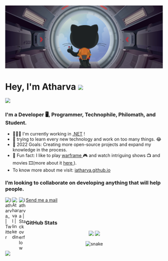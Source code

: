 ![](images/header.png)

# Hey, I'm Atharva <img src="https://raw.githubusercontent.com/aemmadi/aemmadi/master/wave.gif" width="30px">
![](https://komarev.com/ghpvc/?username=iatharva&style=flat-square)
### I'm a Developer 🖥, Programmer, Technophile, Philomath, and Student.

- 👨🏽‍💻 I'm currently working in <a href="https://dotnet.microsoft.com/">.NET</a> !
- 🧐 trying to learn every new technology and work on too many things. 😂
- 🥅 2022 Goals: Creating more open-source projects and expand my knowledge in the process.
- 📓 Fun fact: I like to play <a href="https://www.warframe.com/game">warframe </a>🎮 and watch intriguing shows 📺 and movies 🎞(more about it <a href="https://www.instagram.com/ronin_daedalus/">here </a>).
- To know more about me visit: <a href="https://iatharva.github.io"> iatharva.github.io </a>

### I’m looking to collaborate on developing anything that will help people.

[<img align="left" alt="iatharva_ | Twitter" width="22px" src="https://raw.githubusercontent.com/rahuldkjain/github-profile-readme-generator/master/src/images/icons/Social/twitter.svg" />][twitter]
[<img align="left" alt="Atharva I | linkedin" width="22px" src="https://raw.githubusercontent.com/rahuldkjain/github-profile-readme-generator/master/src/images/icons/Social/linked-in-alt.svg" />][linkedin]
[<img align="left" alt="iatharva | Stackoverflow" width="22px" src="https://raw.githubusercontent.com/rahuldkjain/github-profile-readme-generator/master/src/images/icons/Social/stack-overflow.svg" />][stackoverflow]
<a href="mailto:atharva464@gmail.com"> Send me a mail </a>
<br>

[twitter]: https://twitter.com/iatharva_ 
[linkedin]: https://www.linkedin.com/in/iatharva/
[stackoverflow]: https://stackoverflow.com/users/5891477/iatharva
<br>

### GitHub Stats

<p align="center">
<img width="48%" src="https://github-readme-streak-stats.herokuapp.com/?user=iatharva&background=2B2B2B&currStreakNum=FFFFFF&sideNums=FFFFFF&sideLabels=FFFFFF&dates=9E9E9E&border=FFFFFF)](https://git.io/streak-stats" /> 
<img width="48%" src="https://github-readme-stats.vercel.app/api?username=iatharva&&show_icons=true&title_color=ffffff&icon_color=9a8a7a&text_color=daf7dc&bg_color=2b2b2b" />
</p>

<p align="center">
  <img src="https://raw.githubusercontent.com/iatharva/iatharva/output/github-contribution-grid-snake.svg" alt="snake"></center>
</p>


![](https://hit.yhype.me/github/profile?user_id=25875102)

